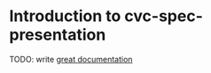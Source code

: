 # Introduction to cvc-spec-presentation

TODO: write [great documentation](http://jacobian.org/writing/what-to-write/)
